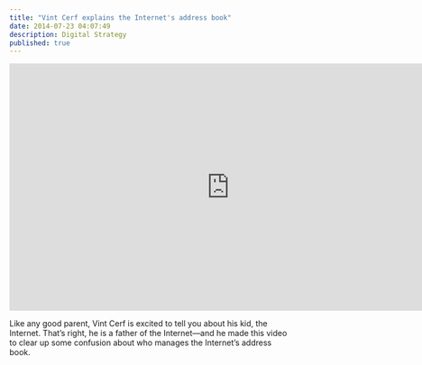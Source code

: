 ```yaml
---
title: "Vint Cerf explains the Internet's address book"
date: 2014-07-23 04:07:49
description: Digital Strategy
published: true
---
```



<iframe width="780" height="439" class="wide-vid" src="https://www.youtube.com/embed/vd3dH90tdhk?rel=0&amp;showinfo=0" frameborder="0" allowfullscreen></iframe>

Like any good parent, Vint Cerf is excited to tell you about his kid, the Internet. That’s right, he is a father of the Internet—and he made this video to clear up some confusion about who manages the Internet’s address book.
